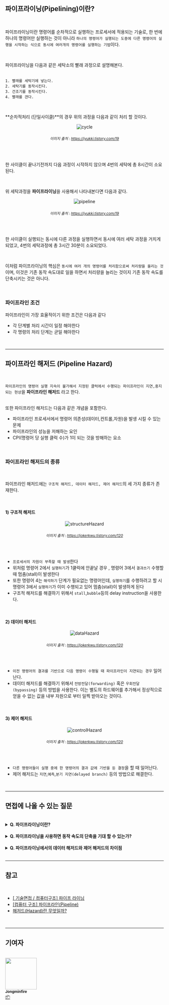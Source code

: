 <br/>

## 파이프라이닝(Pipelining)이란?

<br/>

파이프라이닝이란 명령어를 순차적으로 실행하는 프로세서에 적용되는 기술로, 한 번에 하나의 명령어만 실행하는 것이 아니라 `하나의 명령어가 실행되는 도중에 다른 명령어의 실행을 시작하는 식으로 동시에 여러개의 명령어를 실행하는 기법`이다.

<br/>

파이프라이닝을 다음과 같은 세탁소의 빨래 과정으로 설명해본다. <br/><br/>

```
1. 빨래를 세탁기에 넣는다.
2. 세탁기를 동작시킨다.
3. 건조기를 동작시킨다.
4. 빨래를 갠다.
```

<br/>

**순차적처리 (단일사이클)**의 경우 위의 과정을 다음과 같이 처리 할 것이다.

<div align='center'>

![cycle](/img/computer_architecture_and_OS/pipelining/cycle.jpeg)

###### <small> 이미지 출처 : https://jyukki.tistory.com/19</small>

<br/>

</div>

한 사이클이 끝나기전까지 다음 과정이 시작하지 않으며 4번의 세탁에 총 8시간이 소요된다.

<br/>

위 세탁과정을 **파이프라이닝**을 사용해서 나타내본다면 다음과 같다.

<div align='center'>

![pipeline](/img/computer_architecture_and_OS/pipelining/pipeline.jpeg)

###### <small> 이미지 출처 : https://jyukki.tistory.com/19</small>

<br/>

</div>

한 사이클이 실행되는 동시에 다른 과정을 실행하면서 동시에 여러 세탁 과정을 거치게 되었고, 4번의 세탁과정에 총 3시간 30분이 소요되었다.

<br/>

이처럼 파이프라이닝의 핵심은 `동시에 여러 개의 명령어를 처리함으로써 처리량을 올리는 것`이며, 이것은 기존 동작 속도대로 일을 하면서 처리량을 늘리는 것이지 기존 동작 속도를 단축시키는 것은 아니다.

<br/>

### 파이프라인 조건

파이프라인이 가장 효율적이기 위한 조건은 다음과 같다

-   각 단계별 처리 시간이 일정 해야한다
-   각 명령의 처리 단계는 균일 해야한다

<br/>

---

## 파이프라인 해저드 (Pipeline Hazard)

<br/>

`파이프라인의 명령어 실행 지속이 불가해서 지정된 클럭에서 수행되는 파이프라인이 지연,중지되는 현상`을 **파이프라인 해저드** 라고 한다. <br/><br/>

또한 파이프라인 해저드는 다음과 같은 개념을 포함한다. <br/>

-   파이프라인 프로세서에서 명령어 의존성(데이터,컨트롤,자원)을 발생 시킬 수 있는 문제
-   파이프라인의 성능을 저해하는 요인
-   CPI(명령어 당 실행 클럭 수)가 1이 되는 것을 방해하는 요소

<br/>

### 파이프라인 해저드의 종류

<br/>

파이프라인 해저드에는 `구조적 해저드, 데이터 해저드, 제어 해저드`의 세 가지 종류가 존재한다.

<br/>

#### 1) 구조적 해저드

<div align='center'>

![structureHazard](/img/computer_architecture_and_OS/pipelining/structureHazard.png)

###### <small> 이미지 출처 : https://jokerkwu.tistory.com/120</small>

<br/>

</div>

-   `프로세서의 자원이 부족할 때 발생`한다
-   위처럼 명령어 2에서 `실행하기`가 1쿨럭에 안끝날 경우 , 명령어 3에서 `결과쓰기` 수행할 때 멈춤(stall)이 발생한다
-   또한 명령어 4는 `해석하기` 단계가 필요없는 명령어인데, `실행하기`를 수행하려고 할 시 명령어 3에서 `실행하기`가 이미 수행되고 있어 멈춤(stall)이 발생하게 된다
-   구조적 해저드를 해결하기 위해서 `stall`,`bubble`등의 delay instruction을 사용한다.

<br/>

#### 2) 데이터 해저드

<div align='center'>

![dataHazard](/img/computer_architecture_and_OS/pipelining/dataHazard.png)

###### <small> 이미지 출처 : https://jokerkwu.tistory.com/120</small>

<br/>

</div>

-   `이전 명령어의 결과를 기반으로 다음 명령이 수행될 때 파이프라인이 지연되는 경우` 일어난다.
-   데이터 해저드를 해결하기 위해서 `전방전달(forwarding)` 혹은 `우회전달(bypassing)` 등의 방법을 사용한다. 이는 별도의 하드웨어를 추가해서 정상적으로 얻을 수 없는 값을 내부 자원으로 부터 일찍 받아오는 것이다.

<br/>

#### 3) 제어 해저드

<div align='center'>

![controlHazard](/img/computer_architecture_and_OS/pipelining/controlHazard.png)

###### <small> 이미지 출처 : https://jokerkwu.tistory.com/120</small>

<br/>

</div>

-   `다른 명령어들이 실행 중에 한 명령어의 결과 값에 기반을 둔 결정`을 할 때 일어난다.
-   제어 해저드는 `지연`,`예측`,`분기 지연(delayed branch)` 등의 방법으로 해결한다.

<br/>

---

## 면접에 나올 수 있는 질문

<br/>

<details>
<summary><strong> Q. 파이프라이닝이란?</strong></summary>
<div markdown="1">
<br/>

> A. 하나의 명령어가 실행되는 도중에 다른 명령어의 실행을 시작하는 식으로 동시에 여러개의 명령어를 실행하는 기법

</div>
</details>

<br />

<details>
<summary><strong> Q. 파이프라이닝을 사용하면 동작 속도의 단축을 기대 할 수 있는가?</strong></summary>
<div markdown="1">
<br/>

> A. 파이프라이닝은 기존 동작 속도를 유지한 채 처리량을 늘리는 기법으로 기존 동작 속도를 단축시킬 수 없다.

</div>
</details>

<br/>

<details>
<summary><strong> Q. 파이프라이닝에서의 데이터 해저드와 제어 해저드의 차이점</strong></summary>
<div markdown="1">
<br/>

> A. 데이터 해저드는 이전 명령어의 전체 결과를, 제어 해저드는 이전 명령어의 실행 중 한 명령어의 결과를 기반으로 하는 차이점이 있다.

</div>
</details>

<br/>

---

## 참고

<br />

-   [[ 기술면접 / 컴퓨터구조] 파이프 라이닝](https://jokerkwu.tistory.com/120)
-   [[컴퓨터 구조] 파이프라인(Pipeline)](https://jyukki.tistory.com/19)
-   [해저드(Hazard)란 무엇일까?](https://txegg.tistory.com/41)

<br />

---

## 기여자

<br />

<td align="center">
	<a href="http://jongminfire.dev">
		<img src="https://avatars.githubusercontent.com/u/51112542?v=4?s=100" width="100px;" alt="" />
		<br />
		<sub>
			<b>Jongminfire</b>
		</sub>
	</a>
	<br />
	<a href="#platform-Jongminfire" title="Packaging/porting to new platform">
		📦
	</a>
</td>
